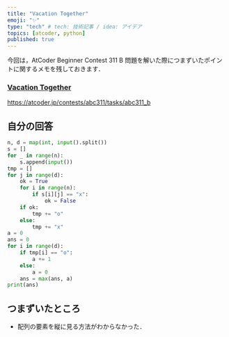 ```yaml
---
title: "Vacation Together"
emoji: "✨"
type: "tech" # tech: 技術記事 / idea: アイデア
topics: [atcoder, python]
published: true
---
```

今回は，AtCoder Beginner Contest 311 B 問題を解いた際につまずいたポイントに関するメモを残しておきます．

### [Vacation Together](https://atcoder.jp/contests/abc311/tasks/abc311_b)
https://atcoder.jp/contests/abc311/tasks/abc311_b

## 自分の回答
```python
n, d = map(int, input().split())
s = []
for _ in range(n):
    s.append(input())
tmp = []
for j in range(d):
    ok = True
    for i in range(n):
        if s[i][j] == "x":
            ok = False
    if ok:
        tmp += "o"
    else:
        tmp += "x"
a = 0
ans = 0
for i in range(d):
    if tmp[i] == "o":
        a += 1
    else:
        a = 0
    ans = max(ans, a)
print(ans)

```

## つまずいたところ
- 配列の要素を縦に見る方法がわからなかった．
